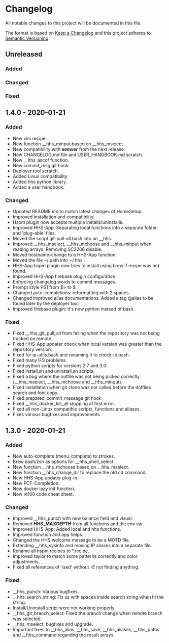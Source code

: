 # Changelog

All notable changes to this project will be documented in this file.

The format is based on [Keep a Changelog][kac] and this project adheres to
[Semantic Versioning][semver].

[kac]: https://keepachangelog.com/en/1.0.0/
[semver]: https://semver.org/

## Unreleased

### Added

### Changed

### Fixed


## 1.4.0 - 2020-01-21

### Added

* New vim recipe.
* New function __hhs_minput based on __hhs_mselect.
* New compatibility with **semver** from the next release.
* New CHANGELOG.md file and USER_HANDBOOK.md scratch.
* New __hhs_ascof function.
* New commit_msg git hook.
* Deployer tool scratch.
* Added Linux compatibility.
* Added hhs python library.
* Added a user handbook.

### Changed

* Updated README.md to match latest changes of HomeSetup.
* Improved installation and compatibility.
* Hspm plugin now accepts multiple installs/uninstalls.
* Improved HHS-App. Separating local functions into a separate folder and 'plug-able' files.
* Moved the script git-pull-all.bash into an __hhs<function>.
* Improved __hhs_mselect, __hhs_mchoose and __hhs_minput when reading arrays. Removing SC2206 disable.
* Moved hostname-change to a HHS-App function.
* Moved the file ~/.path into ~/.hhs .
* HHS-App hspm plugin now tries to install using brew if recipe was not found.
* Improved HHS-App firebase plugin configuration.
* Enforcing changelog words to commit messages.
* Prompt style PS1 from $> to $
* Changed auto-completions: reformatting with 2 spaces.
* Changed improved alias documentations. Added a tag @alias to be found later by the deployer tool.
* Improved firebase plugin: it's now python instead of bash.

### Fixed

* Fixed __hhs_git_pull_all from failing when the repository was not being tracked on remote.
* Fixed HHS-App updater check when local version was greater than the repository version.
* Fixed for ip-utils.bash and renaming it to check-ip.bash.
* Fixed many IFS problems.
* Fixed python scripts for versions 2.7 and 3.0.
* Fixed install.sh and uninstall.sh scripts.
* Fixed a bug where the outfile was not being picked correctly (__hhs_mselect, __hhs_mchoose and __hhs_minput).
* Fixed installation when git clone was not called before the dotfiles search and font copy.
* Fixed prepared_commit_message git hook
* Fixed __hhs_docker_kill_all stopping at first error.
* Fixed all non-Linux compatible scripts, functions and aliases.
* Fixes various bugfixes and improvements.


## 1.3.0 - 2020-01-21

### Added

* New auto-complete (menu_complete) to <shift-tab> strokes.
* Brew bash/zsh as options for __hhs_shell_select.
* New function __hhs_mchoose based on __hhs_mselect.
* New function __hhs_change_dir to replace the old cd command.
* New HHS-App updater plug-in.
* New PCF-Completion.
* New docker lazy init function.
* New vt100 code cheat sheet.

### Changed

* Improved __hhs_punch with new balance field and visual.
* Removed **HHS_MAXDEPTH** from all functions and the env var.
* Improved HHS-App: Added local and hhs functions.
* Improved function and app helps.
* Changed the HHS welcome message to be a MOTD file.
* Extending __hhs_sysinfo and moving IP aliases into a separate file.
* Rename all hspm recipes to *.recipe.
* Improved taylor to match some patterns correctly and color adjustments.
* Fixed all references of `ised' without -E not finding anything.

### Fixed

* __hhs_punch: Various bugfixes.
* __hhs_search_string: Fix ss with spaces inside search string when hl the string.
* Install/Uninstall script were not working properly.
* __hhs_git_branch_select: Fixed the branch change when remote branch was selected.
* __hhs_mselect: bugfixes and upgrade.
* Important fixes to __hhs_alias, __hhs_save, __hhs_aliases, __hhs_paths and __hhs_command regarding the result arrays.
